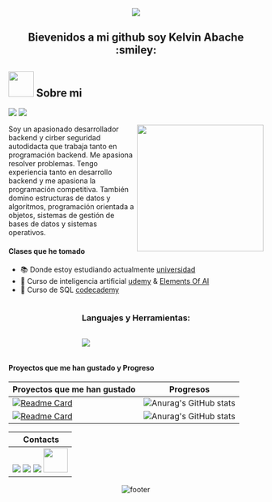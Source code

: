 <!-- GIF HEADER -->
<p align="center">
<img src="https://i.pinimg.com/736x/95/7a/f5/957af5e5b16d038043dccc0a0d5daf4d.jpg">  
</p>

<h2 align="center"> Bievenidos a mi github soy Kelvin Abache :smiley:</h2>


<!-- BREVE DESCRIPCION -->
## <picture><img src = "https://github.com/7oSkaaa/7oSkaaa/blob/main/Images/about_me.gif?raw=true" width = 50px></picture> Sobre mi
<!-- VISTAS DEL PERFIL -->
<p> 
  <img src="https://komarev.com/ghpvc/?username=andermendoza&label=Profile%20views&color=0e75b6&style=flat"/> 
  <img src="https://img.shields.io/badge/Focus-Backend%20Development-dodgerblue" />
</p>
</p>

<picture><img align="right" src="https://github.com/7oSkaaa/7oSkaaa/blob/main/Images/Right_Side.gif?raw=true" width = 250px></picture>

Soy un apasionado desarrollador backend y cirber seguridad autodidacta que trabaja tanto en programación backend. Me apasiona resolver problemas. Tengo experiencia tanto en desarrollo backend  y me apasiona la programación competitiva. También domino estructuras de datos y algoritmos, programación orientada a objetos, sistemas de gestión de bases de datos y sistemas operativos.



<h4>Clases que he tomado</h4>

- 📚 Donde estoy estudiando actualmente [universidad](http://www.unefa.edu.ve/)
- :orange_book: Curso de inteligencia artificial [udemy](https://www.udemy.com/) & [Elements Of AI](https://www.elementsofai.com/es/)
- :closed_book: Curso de SQL [codecademy](https://www.codecademy.com/search?query=sql&fromPrevSearch=7b6833c8-4bde-4179-9a11-70c41bd0b3e7)

  
<!-- LENGUAJES Y HERRAMIENTAS -->
<div style="display:grid;align-items:center;justify-content:center">
<h3>Languajes y Herramientas:</h3>
  <p>
  <a href="https://skillicons.dev">
    <img src="https://skillicons.dev/icons?i=git,js,py,fastapi,bash,nodejs,npm,mysql,linux" />
  </a>
  </p>
</div>

<h4>Proyectos que me han gustado y Progreso</h4>

<div align="center">

| Proyectos que me han gustado | Progresos |
|------------------------------|-----------|
| [![Readme Card](https://github-readme-stats.vercel.app/api/pin/?username=kelvinbache&repo=segurity)](https://github.com/Kelvinbache/segurity) |![Anurag's GitHub stats](https://github-readme-stats.vercel.app/api?username=kelvinbache&show_icons=true)|
| [![Readme Card](https://github-readme-stats.vercel.app/api/pin/?username=kelvinbache&repo=segurity)](https://github.com/Kelvinbache/segurity) |![Anurag's GitHub stats](https://github-readme-stats.vercel.app/api?username=kelvinbache&show_icons=true)|

</div>

<div align="center">
  
|‎ ‎ ‎ ‎ Contacts‎ ‎ ‎ ‎ |
| ----------|
| <a href="kelvinabache12@gmail.com"> <img src="https://skillicons.dev/icons?i=gmail"/></a> <a href="https://www.instagram.com/tegnoword?igsh=MXU3OW50OWZ4cmMzeg=="> <img src="https://skillicons.dev/icons?i=instagram"/></a> <a href="https://www.linkedin.com/in/kelvin-abache-50668a234?lipi=urn%3Ali%3Apage%3Ad_flagship3_profile_view_base_contact_details%3BdcIV1JO7QbqSGMAvqJnayg%3D%3D"> <img src="https://skillicons.dev/icons?i=linkedin"/></a> <a href="http://www.youtube.com/@tegnoword"> <img src="https://img.icons8.com/color/48/000000/youtube-play.png" style="height: 3rem"/>  </a>| 

</div>

<div align="center">
  <img src="https://capsule-render.vercel.app/api?color=0:1408d0,50:0860d0,100:08c4d0&height=100&section=footer&fontSize=30&type=waving&fontColor=fefefe"
  alt="footer" />
</div>
